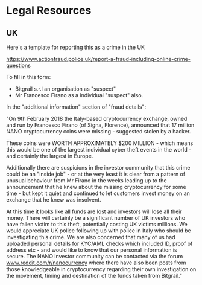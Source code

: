 # Legal Resources

## UK

Here's a template for reporting this as a crime in the UK

https://www.actionfraud.police.uk/report-a-fraud-including-online-crime-questions

To fill in this form:

- Bitgrail s.r.l an organisation as "suspect" 
- Mr Francesco Firano as a individual "suspect" also.

In the "additional information" section of "fraud details":

"On 9th February 2018 the Italy-based cryptocurrency exchange, owned and run by Francesco Firano (of Signa, Florence), announced that 17 million NANO cryptocurrency coins were missing - suggested stolen by a hacker.

These coins were WORTH APPROXIMATELY $200 MILLION - which means this would be one of the largest individual cyber theft events in the world - and certainly the largest in Europe.

Additionally there are suspicions in the investor community that this crime could be an "inside job" - or at the very least it is clear from a pattern of unusual behaviour from Mr Firano in the weeks leading up to the announcement that he knew about the missing cryptocurrency for some time - but kept it quiet and continued to let customers invest money on an exchange that he knew was insolvent.

At this time it looks like all funds are lost and investors will lose all their money. There will certainly be a significant number of UK investors who have fallen victim to this theft, potentially costing UK victims millions. We would appreciate UK police following up with police in Italy who should be investigating this crime. We are also concerned that many of us had uploaded personal details for KYC/AML checks which included ID, proof of address etc - and would like to know that our personal information is secure. The NANO investor community can be contacted via the forum www.reddit.com/r/nanocurrency where there have also been posts from those knowledgeable in cryptocurrency regarding their own investigation on the movement, timing and destination of the funds taken from Bitgrail."
